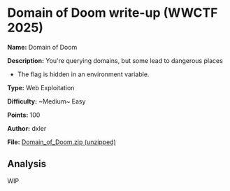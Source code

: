 # Domain of Doom write-up (WWCTF 2025)

**Name:** Domain of Doom

**Description:** You're querying domains, but some lead to dangerous places
- The flag is hidden in an environment variable.

**Type:** Web Exploitation

**Difficulty:** ~Medium~ Easy

**Points:** 100

**Author:** dxler

**File:** [Domain_of_Doom.zip (unzipped)](/Domain%20of%20Doom/Domain%20of%20Doom)

## Analysis

WIP
